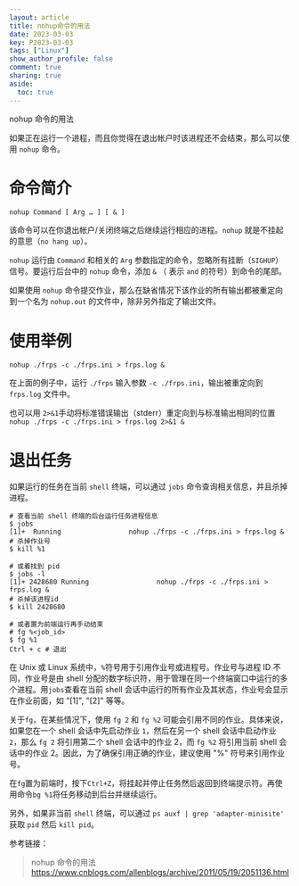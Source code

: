 ```yaml
---
layout: article
title: nohup命令的用法
date: 2023-03-03
key: P2023-03-03
tags: ["Linux"]
show_author_profile: false
comment: true
sharing: true
aside:
  toc: true
---
```


nohup 命令的用法

<!--more-->

如果正在运行一个进程，而且你觉得在退出帐户时该进程还不会结束，那么可以使用 `nohup` 命令。

# 命令简介

```shell
nohup Command [ Arg … ] [ & ]
```

该命令可以在你退出帐户/关闭终端之后继续运行相应的进程。`nohup` 就是不挂起的意思（`no hang up`）。

`nohup` 运行由 `Command` 和相关的 `Arg` 参数指定的命令，忽略所有挂断（`SIGHUP`）信号。要运行后台中的 `nohup` 命令，添加 `&` （ 表示 `and` 的符号）到命令的尾部。

如果使用 `nohup` 命令提交作业，那么在缺省情况下该作业的所有输出都被重定向到一个名为 `nohup.out` 的文件中，除非另外指定了输出文件。



# 使用举例

```shell
nohup ./frps -c ./frps.ini > frps.log &
```

在上面的例子中，运行 `./frps` 输入参数 `-c ./frps.ini`，输出被重定向到 `frps.log` 文件中。

也可以用 `2>&1`手动将标准错误输出（stderr）重定向到与标准输出相同的位置 `nohup ./frps -c ./frps.ini > frps.log 2>&1 &`

# 退出任务

如果运行的任务在当前 `shell` 终端，可以通过 `jobs` 命令查询相关信息，并且杀掉进程。

```shell
# 查看当前 shell 终端的后台运行任务进程信息
$ jobs
[1]+  Running                 nohup ./frps -c ./frps.ini > frps.log &
# 杀掉作业号
$ kill %1

# 或着找到 pid
$ jobs -l
[1]+ 2428680 Running                 nohup ./frps -c ./frps.ini > frps.log &
# 杀掉该进程id
$ kill 2428680

# 或者置为前端运行再手动结束
# fg %<job_id>
$ fg %1
Ctrl + c # 退出
```

在 Unix 或 Linux 系统中，`%`符号用于引用作业号或进程号。作业号与进程 ID 不同，作业号是由 shell 分配的数字标识符，用于管理在同一个终端窗口中运行的多个进程。用`jobs`查看在当前 shell 会话中运行的所有作业及其状态，作业号会显示在作业前面，如 "[1]", "[2]" 等等。

关于`fg`，在某些情况下，使用 `fg 2` 和 `fg %2` 可能会引用不同的作业。具体来说，如果您在一个 shell 会话中先启动作业 `1`，然后在另一个 shell 会话中启动作业 `2`，那么 `fg 2` 将引用第二个 shell 会话中的作业 2，而 `fg %2` 将引用当前 shell 会话中的作业 2。因此，为了确保引用正确的作业，建议使用 "%" 符号来引用作业号。

在`fg`置为前端时，按下`Ctrl+Z`，将挂起并停止任务然后返回到终端提示符。再使用命令`bg %1`将任务移动到后台并继续运行。

另外，如果非当前 `shell` 终端，可以通过 `ps auxf | grep 'adapter-minisite'` 获取 `pid` 然后 `kill pid`。



参考链接：

> nohup 命令的用法 https://www.cnblogs.com/allenblogs/archive/2011/05/19/2051136.html
